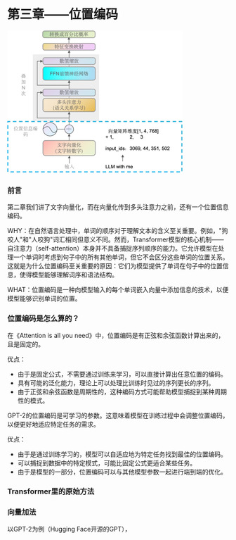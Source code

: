# 第三章——位置编码

<img src="../assets/image-20240421205946626.png" alt="文字向量化" style="zoom: 50%;" />

### 前言

第二章我们讲了文字向量化，而在向量化传到多头注意力之前，还有一个位置信息编码。

WHY：在自然语言处理中，单词的顺序对于理解文本的含义至关重要。例如，"狗咬人"和"人咬狗"词汇相同但意义不同。然而，Transformer模型的核心机制——自注意力（self-attention）本身并不具备捕捉序列顺序的能力。它允许模型在处理一个单词时考虑到句子中的所有其他单词，但它不会区分这些单词的位置关系。这就是为什么位置编码至关重要的原因：它们为模型提供了单词在句子中的位置信息，使得模型能够理解词序和语法结构。

WHAT：位置编码是一种向模型输入的每个单词嵌入向量中添加信息的技术，以便模型能够识别单词的位置。



### 位置编码是怎么算的？

在《Attention is all you need》中，位置编码是有正弦和余弦函数计算出来的，且是固定的。

优点：

- 由于是固定公式，不需要通过训练来学习，可以直接计算出任意位置的编码。
- 具有可能的泛化能力，理论上可以处理比训练时见过的序列更长的序列。
- 由于正弦和余弦函数是周期性的，这种编码方式可能帮助模型捕捉到某种周期性的模式。

GPT-2的位置编码是可学习的参数。这意味着模型在训练过程中会调整位置编码，以便更好地适应特定任务的需求。

优点：

- 由于是通过训练学习的，模型可以自适应地为特定任务找到最佳的位置编码。
- 可以捕捉到数据中的特定模式，可能比固定公式更适合某些任务。
- 由于是模型的一部分，位置编码可以与其他模型参数一起进行端到端的优化。



### Transformer里的原始方法





### 向量加法

以GPT-2为例（Hugging Face开源的GPT），
